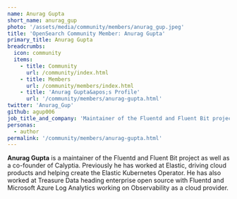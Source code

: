 ```yaml
---
name: Anurag Gupta
short_name: anurag_gup
photo: '/assets/media/community/members/anurag_gup.jpeg'
title: 'OpenSearch Community Member: Anurag Gupta'
primary_title: Anurag Gupta
breadcrumbs:
  icon: community
  items:
    - title: Community
      url: /community/index.html
    - title: Members
      url: /community/members/index.html
    - title: 'Anurag Gupta&apos;s Profile'
      url: '/community/members/anurag-gupta.html'
twitter: 'Anurag_Gup'
github: agup006
job_title_and_company: 'Maintainer of the Fluentd and Fluent Bit project, co-founder of Calyptia'
personas:
  - author
permalink: '/community/members/anurag-gupta.html'
---
```


**Anurag Gupta** is a maintainer of the Fluentd and Fluent Bit project as well as a co-founder of Calyptia. Previously he has worked at Elastic, driving cloud products and helping create the Elastic Kubernetes Operator. He has also worked at Treasure Data heading enterprise open source with Fluentd and Microsoft Azure Log Analytics working on Observability as a cloud provider. 

